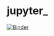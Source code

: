 # jupyter_

[![Binder](https://mybinder.org/badge.svg)](https://mybinder.org/v2/gh/Xue-UiO/jupyter_/master)
